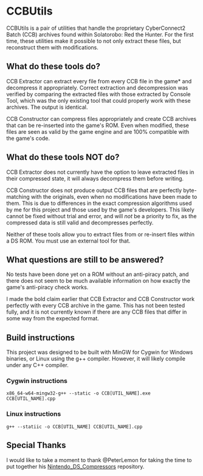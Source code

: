 # CCBUtils

CCBUtils is a pair of utilities that handle the proprietary CyberConnect2 Batch (CCB) archives found within Solatorobo: Red the Hunter.
For the first time, these utilities make it possible to not only extract these files, but reconstruct them with modifications.

## What do these tools do?

CCB Extractor can extract every file from every CCB file in the game* and decompress it appropriately. Correct extraction and decompression
was verified by comparing the extracted files with those extracted by Console Tool, which was the only existing tool that could properly work
with these archives. The output is identical.

CCB Constructor can compress files appropriately and create CCB archives that can be re-inserted into the game's ROM. Even when modified, these files are seen as valid
by the game engine and are 100% compatible with the game's code.

## What do these tools NOT do?

CCB Extractor does not currently have the option to leave extracted files in their compressed state, it will always decompress them before writing.

CCB Constructor does not produce output CCB files that are perfectly byte-matching with the originals, even when no modifications have been made to them.
This is due to differences in the exact compression algorithms used by me for this project and those used by the game's developers. This likely cannot be
fixed without trial and error, and will <i>not</i> be a priority to fix, as the compressed data is still valid and decompresses perfectly.

Neither of these tools allow you to extract files from or re-insert files within a DS ROM. You must use an external tool for that.

## What questions are still to be answered?

No tests have been done yet on a ROM without an anti-piracy patch, and there does not seem to be much available information on how exactly the game's
anti-piracy check works.

I made the bold claim earlier that CCB Extractor and CCB Constructor work perfectly with every CCB archive in the game. This has not been tested fully,
and it is not currently known if there are any CCB files that differ in some way from the expected format.

## Build instructions

This project was designed to be built with MinGW for Cygwin for Windows binaries, or Linux using the g++ compiler. However, it will likely compile under any
C++ compiler.

  ### Cygwin instructions

  ```
  x86_64-w64-mingw32-g++ --static -o CCB[UTIL_NAME].exe CCB[UTIL_NAME].cpp
  ```

  ### Linux instructions

  ```
  g++ --statiic -o CCB[UTIL_NAME] CCB[UTIL_NAME].cpp
  ```

## Special Thanks

I would like to take a moment to thank @PeterLemon for taking the time to put together his <a href="https://github.com/PeterLemon/Nintendo_DS_Compressors">Nintendo_DS_Compressors</a>
repository.
